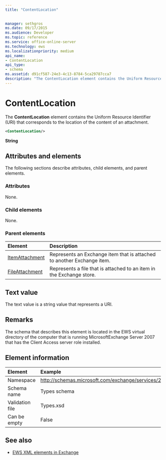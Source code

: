 ```yaml
---
title: "ContentLocation"
 
 
manager: sethgros
ms.date: 09/17/2015
ms.audience: Developer
ms.topic: reference
ms.service: office-online-server
ms.technology: ews
ms.localizationpriority: medium
api_name:
- ContentLocation
api_type:
- schema
ms.assetid: d91cf587-24e3-4c13-8784-5ca29787cca7
description: "The ContentLocation element contains the Uniform Resource Identifier (URI) that corresponds to the location of the content of an attachment."
---
```


# ContentLocation

The **ContentLocation** element contains the Uniform Resource Identifier (URI) that corresponds to the location of the content of an attachment. 
  
```xml
<ContentLocation/>
```

 **String**
## Attributes and elements

The following sections describe attributes, child elements, and parent elements.
  
### Attributes

None.
  
### Child elements

None.
  
### Parent elements

|**Element**|**Description**|
|:-----|:-----|
|[ItemAttachment](itemattachment.md) <br/> |Represents an Exchange item that is attached to another Exchange item.  <br/> |
|[FileAttachment](fileattachment.md) <br/> |Represents a file that is attached to an item in the Exchange store.  <br/> |
   
## Text value

The text value is a string value that represents a URI.
  
## Remarks

The schema that describes this element is located in the EWS virtual directory of the computer that is running MicrosoftExchange Server 2007 that has the Client Access server role installed.
  
## Element information

| Element | Example |
|:-----|:-----|
|Namespace  <br/> |http://schemas.microsoft.com/exchange/services/2006/types  <br/> |
|Schema name  <br/> |Types schema  <br/> |
|Validation file  <br/> |Types.xsd  <br/> |
|Can be empty  <br/> |False  <br/> |
   
## See also



- [EWS XML elements in Exchange](ews-xml-elements-in-exchange.md)

